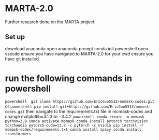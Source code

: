 # MARTA-2.0
Further research done on the MARTA project.


## Set up

download anaconda
open anaconda prompt
conda init powershell
open vscode
ensure you have navigated to MARTA-2.0 for your cwd
ensure you have git installed
# run the following commands in powershell
`powershell 
git clone https://github.com/EricGuo5513/momask-codes.git`
or
`powershell
pip install git+https://github.com/EricGuo5513/momask-codes.git`
then navigate to the requirements.txt file in momask-codes and change matplotlib=3.1.3 to =3.4.2
`powershell
conda create -n momask python=3.8
conda activate momask
conda install pytorch torchvision torchaudio pytorch-cuda=11.8 -c pytorch -c nvidia
pip install -r momask-codes/requirements.txt
conda install spacy
conda install transformers`

